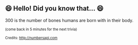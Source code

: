 ## 😄 Hello! Did you know that... 😄
300 is the number of bones humans are born with in their body.

<sup>(come back in 5 minutes for the next trivia)</sup>


<sup>Credits: http://numbersapi.com</sup>
